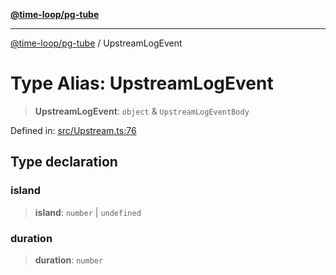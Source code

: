 [**@time-loop/pg-tube**](../README.md)

***

[@time-loop/pg-tube](../globals.md) / UpstreamLogEvent

# Type Alias: UpstreamLogEvent

> **UpstreamLogEvent**: `object` & `UpstreamLogEventBody`

Defined in: [src/Upstream.ts:76](https://github.com/clickup/pg-tube/blob/master/src/Upstream.ts#L76)

## Type declaration

### island

> **island**: `number` \| `undefined`

### duration

> **duration**: `number`
